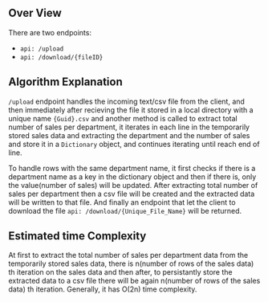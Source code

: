 ## Over View
There are two endpoints:
- `api: /upload`
- `api: /download/{fileID}`

## Algorithm Explanation
`/upload` endpoint handles the incoming text/csv file from the client, and then immediately after recieving the file it stored in a local directory with a unique name `{Guid}.csv` and another method is called to extract total number of sales per department, it iterates in each line in the temporarily stored sales data and extracting the department and the number of sales and store it in a `Dictionary` object, and continues iterating until reach end of line. 

To handle rows with the same department name, it first checks if there is a department name as a key in the dictionary object and then if there is, only the value(number of sales) will be updated. After extracting total number of sales per department then a csv file will be created and the extracted data will be written to that file. And finally an endpoint that let the client to download the file `api: /download/{Unique_File_Name}` will be returned.

## Estimated time Complexity
At first to extract the total number of sales per department data from the temporarily stored sales data, there is n(number of rows of the sales data) th iteration on the sales data and then after, to persistantly store the extracted data to a csv file there will be again n(number of rows of the sales data) th iteration. Generally, it has O(2n) time complexity.